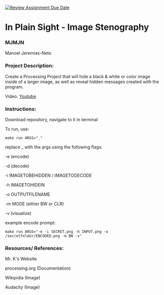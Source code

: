 [![Review Assignment Due Date](https://classroom.github.com/assets/deadline-readme-button-22041afd0340ce965d47ae6ef1cefeee28c7c493a6346c4f15d667ab976d596c.svg)](https://classroom.github.com/a/am3xLbu5)
# In Plain Sight - Image Stenography

### MJMJN

Manoel Jeremias-Neto

### Project Description:

Create a Processing Project that will hide a black & white or color image inside of a larger image, as well as reveal hidden messages created with the program.

Video: [Youtube](https://youtu.be/bp6k1qppC8U)

### Instructions:

Download repository, navigate to it in terminal

To run, use:

`make run ARGS="_"`

replace _ with the args using the following flags:

-e (encode)

-d (decode)

-i IMAGETOBEHIDDEN / IMAGETODECODE

-h IMAGETOHIDEIN

-o OUTPUTFILENAME

-m MODE (either BW or CLR)

-v (visualize)

example encode prompt:

`make run ARGS="-e -i SECRET.png -h INPUT.png -o /secretfolder/ENCODED.png -m BW -v"`

### Resources/ References:

Mr. K's Website

processing.org (Documentation)

Wikipidia (Image)

Audacity (Image)

